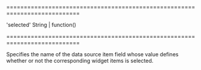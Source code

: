 ===========================================================================
<!--default-->'selected'<!--/default-->
<!--type-->String | function()<!--/type-->
===========================================================================

<!--shortDescription-->
Specifies the name of the data source item field whose value defines whether or not the corresponding widget items is selected.
<!--/shortDescription-->

<!--fullDescription-->

<!--/fullDescription-->